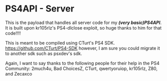 # PS4API - Server

This is the payload that handles all server code for my <b><i>(very basic)PS4API</i></b>. It is built upon kr105rlz's PS4-dlclose exploit, so huge thanks to him for that code!!!!

This is meant to be compiled using CTurt's PS4 SDK. https://github.com/CTurt/PS4-SDK however, I am sure you could migrate it to another sdk such as psxdev's sdk. 

Again, I want to say thanks to the following people for their help in the PS4 Community: 2much4u, Bad ChoicesZ, CTurt, qwertyoruiop, kr105rlz, Z80, and Zecaxco
